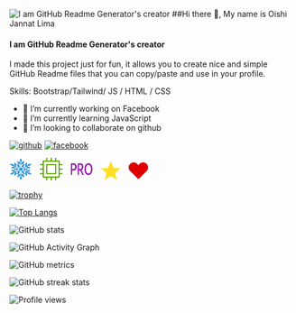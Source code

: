 ![I am GitHub Readme Generator's creator](https://www.silsnetwork.com/wp-content/uploads/business-woman-and-computer-technology-web-header.jpg)
##Hi there 👋, My name is Oishi Jannat Lima
#### I am GitHub Readme Generator's creator


I made this project just for fun, it allows you to create nice and simple GitHub Readme files that you can copy/paste and use in your profile.

Skills: Bootstrap/Tailwind/ JS / HTML / CSS

- 🔭 I’m currently working on Facebook 
- 🌱 I’m currently learning JavaScript 
- 👯 I’m looking to collaborate on github 


[<img src='https://cdn.jsdelivr.net/npm/simple-icons@3.0.1/icons/github.svg' alt='github' height='40'>](https://github.com/OishiJannatLima)  [<img src='https://cdn.jsdelivr.net/npm/simple-icons@3.0.1/icons/facebook.svg' alt='facebook' height='40'>](https://www.facebook.com/OishiJannatLima)  

<a href='https://archiveprogram.github.com/'><img src='https://raw.githubusercontent.com/acervenky/animated-github-badges/master/assets/acbadge.gif' width='40' height='40'></a> <a href='https://docs.github.com/en/developers'><img src='https://raw.githubusercontent.com/acervenky/animated-github-badges/master/assets/devbadge.gif' width='40' height='40'></a> <a href='https://github.com/pricing'><img src='https://raw.githubusercontent.com/acervenky/animated-github-badges/master/assets/pro.gif' width='40' height='40'></a> <a href='https://stars.github.com/'><img src='https://raw.githubusercontent.com/acervenky/animated-github-badges/master/assets/starbadge.gif' width='35' height='35'></a> <a href='https://docs.github.com/en/github/supporting-the-open-source-community-with-github-sponsors'><img src='https://raw.githubusercontent.com/acervenky/animated-github-badges/master/assets/sponsorbadge.gif' width='35' height='35'></a> 

[![trophy](https://github-profile-trophy.vercel.app/?username=OishiJannatLima)](https://github.com/ryo-ma/github-profile-trophy)

[![Top Langs](https://github-readme-stats.vercel.app/api/top-langs/?username=OishiJannatLima)](https://github.com/anuraghazra/github-readme-stats)

![GitHub stats](https://github-readme-stats.vercel.app/api?username=OishiJannatLima&show_icons=true&count_private=true)  

![GitHub Activity Graph](https://activity-graph.herokuapp.com/graph?username=OishiJannatLima)  

![GitHub metrics](https://metrics.lecoq.io/OishiJannatLima)  

![GitHub streak stats](https://streak-stats.demolab.com/?user=OishiJannatLima)  

![Profile views](https://gpvc.arturio.dev/OishiJannatLima)  

